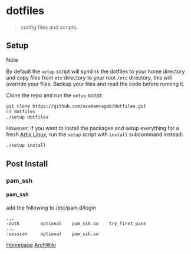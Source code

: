 # dotfiles

> config files and scripts.

## Setup

> [!NOTE]
> By default the `setup` script will symlink the dotfiles to your home directory
and copy files from `etc` directory to your root `/etc` directory, this will
override your files. Backup your files and read the code before running it.

Clone the repo and run the `setup` script:
```sh
git clone https://github.com/osamamragab/dotfiles.git
cd dotfiles
./setup dotfiles
```

However, if you want to install the packages and setup everything for a fresh
[Artix Linux](https://artixlinux.org/), run the `setup` script with `install`
subcommand instead:
```sh
./setup install
```

## Post Install

### pam_ssh

#### pam_ssh

add the following to /etc/pam.d/login
```pamconf
...
-auth        optional    pam_ssh.so    try_first_pass
...
-session     optional    pam_ssh.so
```
[Homepage](https://pam-ssh.sourceforge.net/)
[ArchWiki](https://wiki.archlinux.org/title/SSH_keys#pam_ssh)
